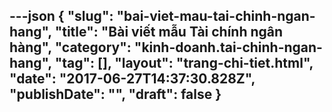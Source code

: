 ---json
{
    "slug": "bai-viet-mau-tai-chinh-ngan-hang",
    "title": "Bài viết mẫu Tài chính ngân hàng",
    "category": "kinh-doanh.tai-chinh-ngan-hang",
    "tag": [],
    "layout": "trang-chi-tiet.html",
    "date": "2017-06-27T14:37:30.828Z",
    "publishDate": "",
    "draft": false
}
---
